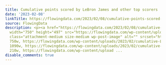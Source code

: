 ```yaml
---
title: Cumulative points scored by LeBron James and other top scorers
date: '2023-02-08'
linkTitle: https://flowingdata.com/2023/02/08/cumulative-points-scored-by-lebron-james-and-other-top-scorers/
source: FlowingData
description: <p><a href="https://flowingdata.com/2023/02/08/cumulative-points-scored-by-lebron-james-and-other-top-scorers/"><img
  width="750" height="497" src="https://flowingdata.com/wp-content/uploads/2023/02/cumulative-LeBron-750x497.png"
  class="attachment-medium size-medium wp-post-image" alt="" srcset="https://flowingdata.com/wp-content/uploads/2023/02/cumulative-LeBron-750x497.png
  750w, https://flowingdata.com/wp-content/uploads/2023/02/cumulative-LeBron-1090x722.png
  1090w, https://flowingdata.com/wp-content/uploads/2023/02/cumulative-LeBron-210x139.png
  210w, https://flowingdata.com/wp-content/upload ...
disable_comments: true
---
```

<p><a href="https://flowingdata.com/2023/02/08/cumulative-points-scored-by-lebron-james-and-other-top-scorers/"><img width="750" height="497" src="https://flowingdata.com/wp-content/uploads/2023/02/cumulative-LeBron-750x497.png" class="attachment-medium size-medium wp-post-image" alt="" srcset="https://flowingdata.com/wp-content/uploads/2023/02/cumulative-LeBron-750x497.png 750w, https://flowingdata.com/wp-content/uploads/2023/02/cumulative-LeBron-1090x722.png 1090w, https://flowingdata.com/wp-content/uploads/2023/02/cumulative-LeBron-210x139.png 210w, https://flowingdata.com/wp-content/upload ...